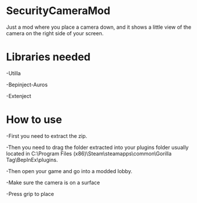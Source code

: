 # SecurityCameraMod
Just a mod where you place a camera down, and it shows a little view of the camera on the right side of your screen.

# Libraries needed
-Utilla

-Bepinject-Auros

-Extenject

# How to use
-First you need to extract the zip. 

-Then you need to drag the folder extracted into your plugins folder usually located in C:\Program Files (x86)\Steam\steamapps\common\Gorilla Tag\BepInEx\plugins.

-Then open your game and go into a modded lobby.

-Make sure the camera is on a surface

-Press grip to place
